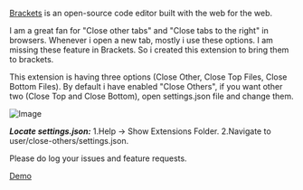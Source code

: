 [Brackets](https://github.com/adobe/brackets) is an open-source code editor built with the web for the web.

I am a great fan for "Close other tabs" and "Close tabs to the right" in browsers. Whenever i open a new tab, mostly i use these options. I am missing these feature in Brackets. So i created this extension to bring them to brackets.

This extension is having three options (Close Other, Close Top Files, Close Bottom Files). By default i have enabled "Close Others", if you want other two (Close Top and Close Bottom), open settings.json file and change them.

![Image](https://lh3.googleusercontent.com/-DWaTaiQMBbo/Ub1j7tBH_tI/AAAAAAAAAcQ/aDeGQb8v_nc/s418/close-others.png)

***Locate settings.json:***
1.Help -> Show Extensions Folder.
2.Navigate to user/close-others/settings.json.

Please do log your issues and feature requests.

[Demo](http://youtu.be/iKhcqf5WJkw)